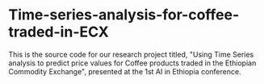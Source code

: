 # Time-series-analysis-for-coffee-traded-in-ECX
This is the source code for our research project titled, "Using Time Series analysis to predict price values for Coffee products traded in the Ethiopian Commodity Exchange", presented at the 1st AI in Ethiopia conference. 
